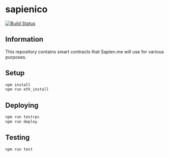 # sapienico
[![Build Status](https://travis-ci.com/eshohet/sapien-contracts.svg?token=e4rLA2hbyesf7xbp729b&branch=master)](https://travis-ci.com/eshohet/sapien-contracts)
## Information

This repository contains smart contracts that Sapien.me will use for various purposes.

## Setup
```bash
npm install
npm run eth_install
```
## Deploying
```bash
npm run testrpc
npm run deploy
```

## Testing

```bash
npm run test
```
